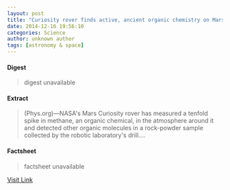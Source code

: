 ```yaml
---
layout: post
title: "Curiosity rover finds active, ancient organic chemistry on Mars"
date: 2014-12-16 19:56:10
categories: Science
author: unknown author
tags: [astronomy & space]
---
```



#### Digest
>digest unavailable

#### Extract
>(Phys.org)—NASA's Mars Curiosity rover has measured a tenfold spike in methane, an organic chemical, in the atmosphere around it and detected other organic molecules in a rock-powder sample collected by the robotic laboratory's drill....

#### Factsheet
>factsheet unavailable

[Visit Link](http://phys.org/news337964159.html)


